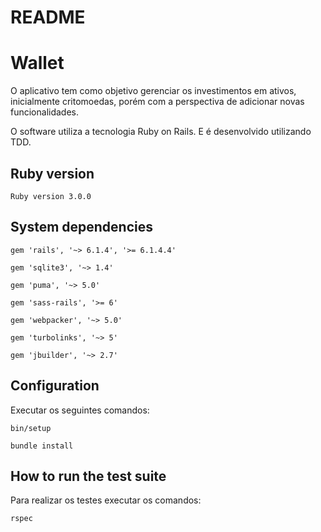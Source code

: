 # README

# Wallet

O aplicativo tem como objetivo gerenciar os investimentos em ativos, inicialmente critomoedas, porém com a perspectiva de adicionar novas funcionalidades.

O software utiliza a tecnologia Ruby on Rails. E é desenvolvido utilizando TDD.

## Ruby version 
```
Ruby version 3.0.0
```
## System dependencies

```
gem 'rails', '~> 6.1.4', '>= 6.1.4.4'

gem 'sqlite3', '~> 1.4'

gem 'puma', '~> 5.0'

gem 'sass-rails', '>= 6'

gem 'webpacker', '~> 5.0'

gem 'turbolinks', '~> 5'

gem 'jbuilder', '~> 2.7'
```

## Configuration

Executar os seguintes comandos:

```
bin/setup

bundle install
```

## How to run the test suite

Para realizar os testes executar os comandos:

```
rspec
```
